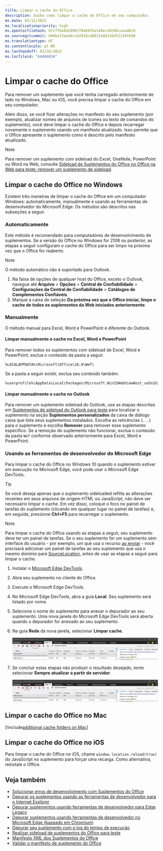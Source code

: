 ```yaml
---
title: Limpar o cache do Office
description: Saiba como limpar o cache do Office em seu computador.
ms.date: 03/11/2022
ms.localizationpriority: high
ms.openlocfilehash: 87cffbe8d28961f8469fbe149ece029bcaaa481d
ms.sourcegitcommit: b66ba72aee8ccb2916cd6012e66316df2130f640
ms.translationtype: HT
ms.contentlocale: pt-BR
ms.lasthandoff: 03/26/2022
ms.locfileid: "64484034"
---
```

# <a name="clear-the-office-cache"></a>Limpar o cache do Office

Para remover um suplemento que você tenha carregado anteriormente de lado no Windows, Mac ou iOS, você precisa limpar o cache do Office em seu computador.

Além disso, se você fizer alterações no manifesto do seu suplemento (por exemplo, atualizar nomes de arquivos de ícones ou texto de comandos do suplemento), você deve limpar o cache do Office e depois recarregar novamente o suplemento usando um manifesto atualizado. Isso permite que o Office apresente o suplemento como é descrito pelo manifesto atualizado.

> [!NOTE]
> Para remover um suplemento com sideload do Excel, OneNote, PowerPoint ou Word na Web, consulte [Sideload de Suplementos do Office no Office na Web para teste: remover um suplemento de sideload](sideload-office-add-ins-for-testing.md#remove-a-sideloaded-add-in).

## <a name="clear-the-office-cache-on-windows"></a>Limpar o cache do Office no Windows

Existem três maneiras de limpar o cache do Office em um computador Windows: automaticamente, manualmente e usando as ferramentas de desenvolvedor do Microsoft Edge. Os métodos são descritos nas subseções a seguir.

### <a name="automatically"></a>Automaticamente

Este método é recomendado para computadores de desenvolvimento de suplementos. Se a versão do Office no Windows for 2108 ou posterior, as etapas a seguir configuram o cache do Office para ser limpo na próxima vez que o Office for reaberto.

> [!NOTE]
> O método automático não é suportado para Outlook.

1. Na faixa de opções de qualquer host do Office, exceto o Outlook, navegue até **Arquivo** > **Opções** > **Central de Confiabilidade** > **Configurações da Central de Confiabilidade** > **Catálogos de Complementos Confiáveis**.
1. Marque a caixa de seleção **Da próxima vez que o Office iniciar, limpe o cache de todos os suplementos da Web iniciados anteriormente**.

### <a name="manually"></a>Manualmente

O método manual para Excel, Word e PowerPoint é diferente do Outlook.

#### <a name="manually-clear-the-cache-in-excel-word-and-powerpoint"></a>Limpar manualmente o cache no Excel, Word e PowerPoint

Para remover todos os suplementos com sideload de Excel, Word e PowerPoint, exclua o conteúdo da pasta a seguir.

```
%LOCALAPPDATA%\Microsoft\Office\16.0\Wef\
```

Se a pasta a seguir existir, exclua seu conteúdo também.

```
%userprofile%\AppData\Local\Packages\Microsoft.Win32WebViewHost_cw5n1h2txyewy\AC\#!123\INetCache\
```

#### <a name="manually-clear-the-cache-in-outlook"></a>Limpar manualmente o cache no Outlook

Para remover um suplemento sideload do Outlook, use as etapas descritas em [Suplementos de sideload do Outlook para teste](../outlook/sideload-outlook-add-ins-for-testing.md) para localizar o suplemento na seção **Suplementos personalizados** da caixa de diálogo caixa que lista seus suplementos instalados. Escolha as reticências (`...`) para o suplemento e escolha **Remover** para remover esse suplemento específico. Se a remoção do suplemento não funcionar, exclua o conteúdo da pasta `Wef` conforme observado anteriormente para Excel, Word e PowerPoint.

### <a name="using-the-microsoft-edge-developer-tools"></a>Usando as ferramentas de desenvolvedor do Microsoft Edge

Para limpar o cache do Office no Windows 10 quando o suplemento estiver em execução no Microsoft Edge, você pode usar o Microsoft Edge DevTools.

> [!TIP]
> Se você deseja apenas que o suplemento sideloaded reflita as alterações recentes em seus arquivos de origem HTML ou JavaScript, não deve ser necessário limpar o cache. Em vez disso, coloque o foco no painel de tarefas do suplemento (clicando em qualquer lugar no painel de tarefas) e, em seguida, pressione **Ctrl+F5** para recarregar o suplemento.

> [!NOTE]
> Para limpar o cache do Office usando as etapas a seguir, seu suplemento deve ter um painel de tarefas. Se o seu suplemento for um suplemento sem interface do usuário - por exemplo, um que usa o recurso [ao enviar](../outlook/outlook-on-send-addins.md) - você precisará adicionar um painel de tarefas ao seu suplemento que usa o mesmo domínio para [SourceLocation](/javascript/api/manifest/sourcelocation), antes de usar as etapas a seguir para limpar o cache.

1. Instalar o [Microsoft Edge DevTools](https://www.microsoft.com/p/microsoft-edge-devtools-preview/9mzbfrmz0mnj).

2. Abra seu suplemento no cliente do Office.

3. Execute o Microsoft Edge DevTools.

4. No Microsoft Edge DevTools, abra a guia **Local**. Seu suplemento será listado por nome.

5. Selecione o nome do suplemento para anexar o depurador ao seu suplemento. Uma nova janela do Microsoft Edge DevTools será aberta quando o depurador for anexado ao seu suplemento.

6. Na guia **Rede** da nova janela, selecionar **Limpar cache**.

    ![Captura de tela do Microsoft Edge DevTools com o botão Limpar cache realçado.](../images/edge-devtools-clear-cache.png)

7. Se concluir estas etapas não produzir o resultado desejado, tente selecionar **Sempre atualizar a partir do servidor**.

    ![Captura de tela do Microsoft Edge DevTools com o botão sempre atualizar do servidor realçado.](../images/edge-devtools-refresh-from-server.png)

## <a name="clear-the-office-cache-on-mac"></a>Limpar o cache do Office no Mac

[!include[additional cache folders on Mac](../includes/mac-cache-folders.md)]

## <a name="clear-the-office-cache-on-ios"></a>Limpar o cache do Office no iOS

Para limpar o cache do Office no iOS, chame `window.location.reload(true)` do JavaScript no suplemento para forçar uma recarga. Como alternativa, reinstale o Office.

## <a name="see-also"></a>Veja também

- [Solucionar erros de desenvolvimento com Suplementos do Office](troubleshoot-development-errors.md)
- [Depurar os suplementos usando as ferramentas de desenvolvedor para o Internet Explorer](debug-add-ins-using-f12-tools-ie.md)
- [Depurar suplementos usando ferramentas de desenvolvedor para Edge Legacy](debug-add-ins-using-devtools-edge-legacy.md)
- [Depurar suplementos usando ferramentas de desenvolvedor no Microsoft Edge (baseado em Chromium)](debug-add-ins-using-devtools-edge-chromium.md)
- [Depurar seu suplemento com o log do tempo de execução](runtime-logging.md)
- [Realizar sideload de suplementos do Office para teste](sideload-office-add-ins-for-testing.md)
- [Manifesto XML dos Suplementos do Office](../develop/add-in-manifests.md)
- [Validar o manifesto de suplemento do Office](troubleshoot-manifest.md)

